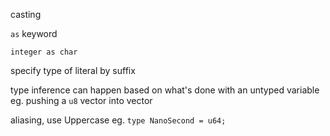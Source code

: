 casting

`as` keyword

`integer as char`

specify type of literal by suffix

type inference can happen based on what's done with an untyped variable eg. pushing a `u8` vector into vector

aliasing, use Uppercase eg. `type NanoSecond = u64;`
